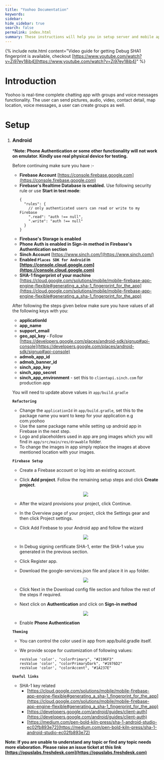 ```yaml
---
title: "Yoohoo Documentation"
keywords: 
sidebar: 
hide_sidebar: true
search: false
permalink: index.html
summary: These instructions will help you in setup server and mobile application.
---
```


{% include note.html content="Video guide for getting Debug SHA1 fingerprint is available, checkout [https://www.youtube.com/watch?v=Zj97ey18ib4](https://www.youtube.com/watch?v=Zj97ey18ib4)" %}

# Introduction
Yoohoo is real-time complete chatting app with groups and voice messages functionality. The user can send pictures, audio, video, contact detail, map location, voice messages, a user can create groups as well.

# Setup

1. ### Android
      ***Note: Phone Authentication or some other functionality will not work on emulator. Kindly use real physical device for testing.** 

      Before continuing make sure you have :-
      - **Firebase Account** [https://console.firebase.google.com](https://console.firebase.google.com)
      - **Firebase's Realtime Database is enabled.**  Use following security rule or use **Start in test mode**:
          ```
          {   
            "rules": {
              // only authenticated users can read or write to my Firebase
              ".read": "auth !== null",
              ".write": "auth !== null"   
            }
          }
          ```
      - **Firebase's Storage is enabled**
      - **Phone Auth is enabled in Sign-in method in Firebase's Authentication section**
      - **Sinch Account** [https://www.sinch.com/](https://www.sinch.com/)
      - **Enabled `Places SDK for Android` in [https://console.cloud.google.com](https://console.cloud.google.com)**
      - **SHA-1 fingerprint of your machine** [https://cloud.google.com/solutions/mobile/mobile-firebase-app-engine-flexible#generating_a_sha-1_fingerprint_for_the_app](https://cloud.google.com/solutions/mobile/mobile-firebase-app-engine-flexible#generating_a_sha-1_fingerprint_for_the_app)

      After following the steps given below make sure you have values of all the following keys with you:
      - **applicationId**
      - **app_name**
      - **support_email**
      - **geo_api_key** - Follow [https://developers.google.com/places/android-sdk/signup#api-console](https://developers.google.com/places/android-sdk/signup#api-console)
      - **admob_app_id**
      - **admob_banner_id**
      - **sinch_app_key**
      - **sinch_app_secret**
      - **sinch_app_environment** - set this to `clientapi.sinch.com` for production app

      You will need to update above values in `app/build.gradle`

      **`Refactoring`**
      - Change the `applicationId` in `app/build.gradle`, set this to the package name you want to keep for your application e.g com.yoohoo
      - Use the same package name while setting up android app in Firebase in the next step.
      - Logo and placeholders used in app are png images which you will find in `app/src/main/res/drawable` folder.
      - To change the images in app simply replace the images at above mentioned location with your images.

      **`Firebase Setup`**
      - Create a Firebase account or log into an existing account.

      - Click **Add project**. Follow the remaining setup steps and click **Create project**.
      <p align="center"><img src="{{ "images/8.1-firebase-create-project.png" }}"/></p>

      - After the wizard provisions your project, click Continue.

      - In the Overview page of your project, click the Settings gear and then click Project settings.

      - Click Add Firebase to your Android app and follow the wizard
      <p align="center"><img src="{{ "images/8.3-firebase-add-android-app.png" }}"/></p>

      - In Debug signing certificate SHA-1, enter the SHA-1 value you generated in the previous section.

      - Click Register app.

      - Download the google-services.json file and place it in `app` folder.
      <p align="center"><img src="{{ "images/8.4-firebase-download-config-json.png" }}"/></p>

      - Click Next in the Download config file section and follow the rest of the steps if required.

      - Next click on **Authentication** and click on **Sign-in method**
      <p align="center"><img src="{{ "images/8.5-firebase-sign-in-method.png" }}"/></p>

      - Enable **Phone Authentication**

      **`Theming`**
      - You can control the color used in app from app/build.gradle itself.
      - We provide scope for customization of following values:

            resValue 'color', "colorPrimary", "#2196F3"
            resValue 'color', "colorPrimaryDark", "#1976D2"
            resValue 'color', "colorAccent", "#1A237E"

      **`Useful links`**
      - SHA-1 key related
        - [https://cloud.google.com/solutions/mobile/mobile-firebase-app-engine-flexible#generating_a_sha-1_fingerprint_for_the_app](https://cloud.google.com/solutions/mobile/mobile-firebase-app-engine-flexible#generating_a_sha-1_fingerprint_for_the_app)
        - [https://developers.google.com/android/guides/client-auth](https://developers.google.com/android/guides/client-auth)
        - [https://medium.com/pen-bold-kiln-press/sha-1-android-studio-ec02fb893e72](https://medium.com/pen-bold-kiln-press/sha-1-android-studio-ec02fb893e72)

**Note: If you are unable to understand any topic or find any topic needs more elaboration. 
Please raise an issue ticket at this link [https://opuslabs.freshdesk.com](https://opuslabs.freshdesk.com)**
